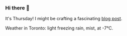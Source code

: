 ### Hi there :wave:

It's Thursday! I might be crafting a fascinating [blog post](https://benjaminwuethrich.dev).

Weather in Toronto: light freezing rain, mist, at -7°C.

